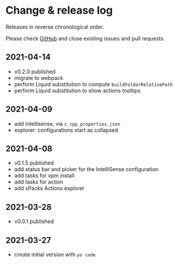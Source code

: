 # Change & release log

Releases in reverse chronological order.

Please check
[GitHub](https://github.com/xpack/vscode-xpack-extension-ts/issues/)
and close existing issues and pull requests.

## 2021-04-14

- v0.2.0 published
- migrate to webpack
- perform Liquid substitution to compute `buildFolderRelativePath`
- perform Liquid substitution to show actions tooltips

## 2021-04-09

- add intellisense, via `c_cpp_properties.json`
- explorer: configurations start as collapsed

## 2021-04-08

- v0.1.5 published
- add status bar and picker for the IntelliSense configuration
- add tasks for xpm install
- add tasks for action
- add xPacks Actions explorer

## 2021-03-28

- v0.0.1 published

## 2021-03-27

- create initial version with `yo code`
